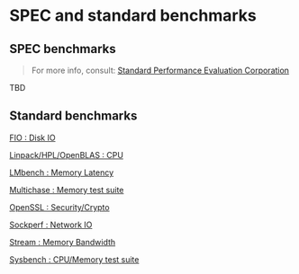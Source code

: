 # SPEC and standard benchmarks
## SPEC benchmarks
> For more info, consult: [Standard Performance Evaluation Corporation](spec.org)

TBD
## Standard benchmarks
[FIO : Disk IO](Disk/FIO)

[Linpack/HPL/OpenBLAS : CPU](HPL)

[LMbench : Memory Latency](Memory/lat_mem_rd_lmbench)

[Multichase : Memory test suite](Memory/Multichase)

[OpenSSL : Security/Crypto](OpenSSL)

[Sockperf : Network IO](Network/Sockperf)

[Stream : Memory Bandwidth](Memory/Stream)

[Sysbench : CPU/Memory test suite](Sysbench)
